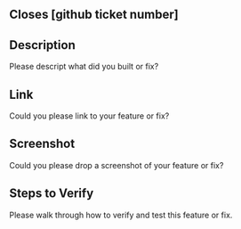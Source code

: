 ## Closes [github ticket number]

## Description

Please descript what did you built or fix?

## Link

Could you please link to your feature or fix?

## Screenshot

Could you please drop a screenshot of your feature or fix?

## Steps to Verify

Please walk through how to verify and test this feature or fix.
